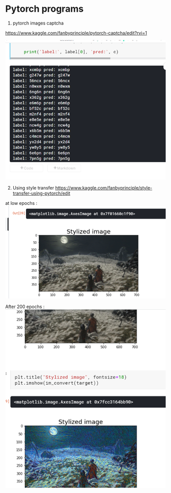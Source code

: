 # Pytorch programs

1. pytorch images captcha 

https://www.kaggle.com/fanbyprinciple/pytorch-captcha/edit?rvi=1

![](captcha_output.png)

2. Using style transfer
https://www.kaggle.com/fanbyprinciple/style-transfer-using-pytorch/edit

at low epochs :
![](style_transfer1.png)

After 200 epochs :
![](style_transfer2.png)
